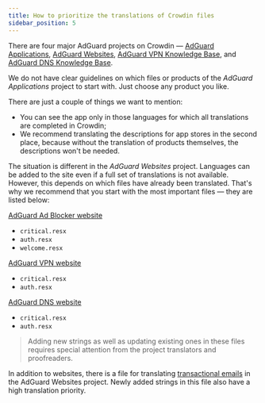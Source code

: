 ```yaml
---
title: How to prioritize the translations of Crowdin files
sidebar_position: 5
--- 
```


There are four major AdGuard projects on Crowdin — [AdGuard Applications](https://crowdin.com/project/adguard-applications), [AdGuard Websites](https://crowdin.com/project/adguard-websites), [AdGuard VPN Knowledge Base](https://crowdin.com/project/adguard-vpn-knowledge-base), and [AdGuard DNS Knowledge Base](https://crowdin.com/project/adguard-knowledge-bases).
 
We do not have clear guidelines on which files or products of the *AdGuard Applications* project to start with. Just choose any product you like. 
 
There are just a couple of things we want to mention: 
 
* You can see the app only in those languages for which all translations are completed in Crowdin;
* We recommend translating the descriptions for app stores in the second place, because without the translation of products themselves, the descriptions won't be needed.
 
The situation is different in the *AdGuard Websites* project. Languages can be added to the site even if a full set of translations is not available. However, this depends on which files have already been translated. That's why we recommend that you start with the most important files — they are listed below:
 
[AdGuard Ad Blocker website](https://crowdin.com/project/adguard-websites/en#/adguard.com) 
 
* `critical.resx`
* `auth.resx`
* `welcome.resx`
 
[AdGuard VPN website](https://crowdin.com/project/adguard-websites/en#/adguard-vpn.com) 
 
* `critical.resx`
* `auth.resx`
 
[AdGuard DNS website](https://crowdin.com/project/adguard-websites/en#/adguard-dns.com)
 
* `critical.resx`
* `auth.resx` 
 
> Adding new strings as well as updating existing ones in these files requires special attention from the project translators and proofreaders. 

In addition to websites, there is a file for translating [transactional emails](https://crowdin.com/project/adguard-websites/de#/emails) in the AdGuard Websites project. Newly added strings in this file also have a high translation priority.
